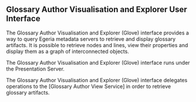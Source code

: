 ## Glossary Author Visualisation and Explorer User Interface

The Glossary Author Visualisation and Explorer (Glove) interface provides a way to query Egeria metadata servers to retrieve and display glossary artifacts. It is possible to retrieve nodes and lines, view their properties and display them as a graph of interconnected objects. 

The Glossary Author Visualisation and Explorer (Glove) interface runs under the Presentation Server.

The Glossary Author Visualisation and Explorer (Glove) interface delegates operations to the [Glossary Author View Service] in order to retrieve glossary artifacts.


